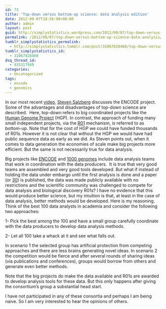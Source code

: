```yaml
---
id: 73
title: 'Top-down versus bottom-up science: data analysis edition'
date: 2012-09-07T18:56:00+00:00
author: admin
layout: post
guid: http://simplystatistics.wordpress.com/2012/09/07/top-down-versus-bottom-up-science-data-analysis
permalink: /2012/09/07/top-down-versus-bottom-up-science-data-analysis/
tumblr_simplystatistics_permalink:
  - http://simplystatistics.tumblr.com/post/31067828460/top-down-versus-bottom-up-science-data-analysis
tumblr_simplystatistics_id:
  - 31067828460
dsq_thread_id:
  - 935317949
categories:
  - Uncategorized
tags:
  - encode
  - genomics
---
```

In our most recent <a href="http://simplystatistics.org/post/31056769228/interview-with-steven-salzberg-about-the-encode" target="_blank">video</a>, <a href="http://bioinformatics.igm.jhmi.edu/salzberg/Salzberg/Salzberg_Lab_Home.html" target="_blank">Steven Salzberg</a> discusses the ENCODE project. Some of the advantages and disadvantages of top-down science are described.  Here, top-down refers to big coordinated projects like the <a href="http://en.wikipedia.org/wiki/Human_Genome_Project" target="_blank">Human Genome Project</a> (HGP). In contrast, the approach of funding many small independent projects, via the <a href="http://grants.nih.gov/grants/funding/r01.htm" target="_blank">R01</a> mechanism, is referred to as bottom-up. Note that for the cost of HGP we could have funded thousands of R01s. However it is not clear that without the HGP we would have had public sequence data as early as we did. As Steven points out, when it comes to data generation the economies of scale make big projects more efficient. But the same is not necessarily true for data analysis.

Big projects like <a href="http://genome.ucsc.edu/ENCODE/" target="_blank">ENCODE</a> and <a href="http://www.1000genomes.org/" target="_blank">1000 genomes</a> include data analysis teams that work in coordination with the data producers.  It is true that very good teams are assembled and very good tools developed. But what if instead of holding the data under embargo until the first analysis is done and a paper (or <a href="http://blogs.nature.com/news/2012/09/fighting-about-encode-and-junk.html" target="_blank">30</a>) is published, the data was made publicly available with no restrictions and the scientific community was challenged to compete for data analysis and biological discovery R01s? I have no evidence that this would produce better science, but my intuition is that, at least in the case of data analysis, better methods would be developed. Here is my reasoning. Think of the best 100 data analysts in academia and consider the following two approaches:

1- Pick the best among the 100 and have a small group carefully coordinate with the data producers to develop data analysis methods.

2- Let all 100 take a whack at it and see what falls out.

In scenario 1 the selected group has artificial protection from competing approaches and there are less brains generating novel ideas. In scenario 2 the competition would be fierce and after several rounds of sharing ideas (via publications and conferences), groups would borrow from others and generate even better methods.

Note that the big projects do make the data available and R01s are awarded to develop analysis tools for these data. But this only happens after giving the consortium&#8217;s group a substantial head start. 

I have not participated in any of these consortia and perhaps I am being naive. So I am very interested to hear the opinions of others.